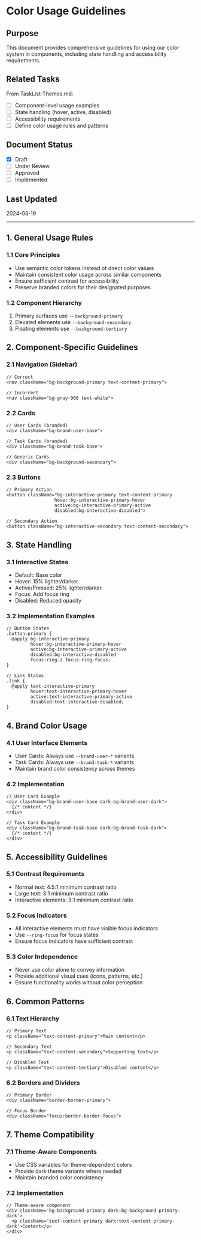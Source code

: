 # Color Usage Guidelines

## Purpose

This document provides comprehensive guidelines for using our color system in components, including state handling and accessibility requirements.

## Related Tasks

From TaskList-Themes.md:

- [ ] Component-level usage examples
- [ ] State handling (hover, active, disabled)
- [ ] Accessibility requirements
- [ ] Define color usage rules and patterns

## Document Status

- [x] Draft
- [ ] Under Review
- [ ] Approved
- [ ] Implemented

## Last Updated

2024-03-19

---

## 1. General Usage Rules

### 1.1 Core Principles

- Use semantic color tokens instead of direct color values
- Maintain consistent color usage across similar components
- Ensure sufficient contrast for accessibility
- Preserve branded colors for their designated purposes

### 1.2 Component Hierarchy

1. Primary surfaces use `--background-primary`
2. Elevated elements use `--background-secondary`
3. Floating elements use `--background-tertiary`

## 2. Component-Specific Guidelines

### 2.1 Navigation (Sidebar)

```tsx
// Correct
<nav className="bg-background-primary text-content-primary">

// Incorrect
<nav className="bg-gray-900 text-white">
```

### 2.2 Cards

```tsx
// User Cards (branded)
<div className="bg-brand-user-base">

// Task Cards (branded)
<div className="bg-brand-task-base">

// Generic Cards
<div className="bg-background-secondary">
```

### 2.3 Buttons

```tsx
// Primary Action
<button className="bg-interactive-primary text-content-primary
                  hover:bg-interactive-primary-hover
                  active:bg-interactive-primary-active
                  disabled:bg-interactive-disabled">

// Secondary Action
<button className="bg-interactive-secondary text-content-secondary">
```

## 3. State Handling

### 3.1 Interactive States

- Default: Base color
- Hover: 15% lighter/darker
- Active/Pressed: 25% lighter/darker
- Focus: Add focus ring
- Disabled: Reduced opacity

### 3.2 Implementation Examples

```tsx
// Button States
.button-primary {
  @apply bg-interactive-primary
         hover:bg-interactive-primary-hover
         active:bg-interactive-primary-active
         disabled:bg-interactive-disabled
         focus:ring-2 focus:ring-focus;
}

// Link States
.link {
  @apply text-interactive-primary
         hover:text-interactive-primary-hover
         active:text-interactive-primary-active
         disabled:text-interactive-disabled;
}
```

## 4. Brand Color Usage

### 4.1 User Interface Elements

- User Cards: Always use `--brand-user-*` variants
- Task Cards: Always use `--brand-task-*` variants
- Maintain brand color consistency across themes

### 4.2 Implementation

```tsx
// User Card Example
<div className="bg-brand-user-base dark:bg-brand-user-dark">
  {/* content */}
</div>

// Task Card Example
<div className="bg-brand-task-base dark:bg-brand-task-dark">
  {/* content */}
</div>
```

## 5. Accessibility Guidelines

### 5.1 Contrast Requirements

- Normal text: 4.5:1 minimum contrast ratio
- Large text: 3:1 minimum contrast ratio
- Interactive elements: 3:1 minimum contrast ratio

### 5.2 Focus Indicators

- All interactive elements must have visible focus indicators
- Use `--ring-focus` for focus states
- Ensure focus indicators have sufficient contrast

### 5.3 Color Independence

- Never use color alone to convey information
- Provide additional visual cues (icons, patterns, etc.)
- Ensure functionality works without color perception

## 6. Common Patterns

### 6.1 Text Hierarchy

```tsx
// Primary Text
<p className="text-content-primary">Main content</p>

// Secondary Text
<p className="text-content-secondary">Supporting text</p>

// Disabled Text
<p className="text-content-tertiary">Disabled content</p>
```

### 6.2 Borders and Dividers

```tsx
// Primary Border
<div className="border-border-primary">

// Focus Border
<div className="focus:border-border-focus">
```

## 7. Theme Compatibility

### 7.1 Theme-Aware Components

- Use CSS variables for theme-dependent colors
- Provide dark theme variants where needed
- Maintain branded color consistency

### 7.2 Implementation

```tsx
// Theme-aware component
<div className='bg-background-primary dark:bg-background-primary-dark'>
  <p className='text-content-primary dark:text-content-primary-dark'>Content</p>
</div>
```
